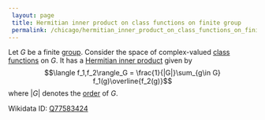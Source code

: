 ```yaml
---
 layout: page
 title: Hermitian inner product on class functions on finite group
 permalink: /chicago/hermitian_inner_product_on_class_functions_on_finite_group
---
```

Let $G$ be a finite [group](https://mathgloss.github.io/MathGloss/chicago/group). Consider the space of complex-valued [class functions](https://mathgloss.github.io/MathGloss/chicago/class_function) on $G$. It has a [Hermitian inner product](https://mathgloss.github.io/MathGloss/chicago/Hermitian_inner_product) given by $$\langle f_1,f_2\rangle_G = \frac{1}{|G|}\sum_{g\in G} f_1(g)\overline{f_2(g)}$$ where $|G|$ denotes the [order](https://mathgloss.github.io/MathGloss/chicago/order_of_a_group) of $G$.

Wikidata ID: [Q77583424](https://www.wikidata.org/wiki/Q77583424)